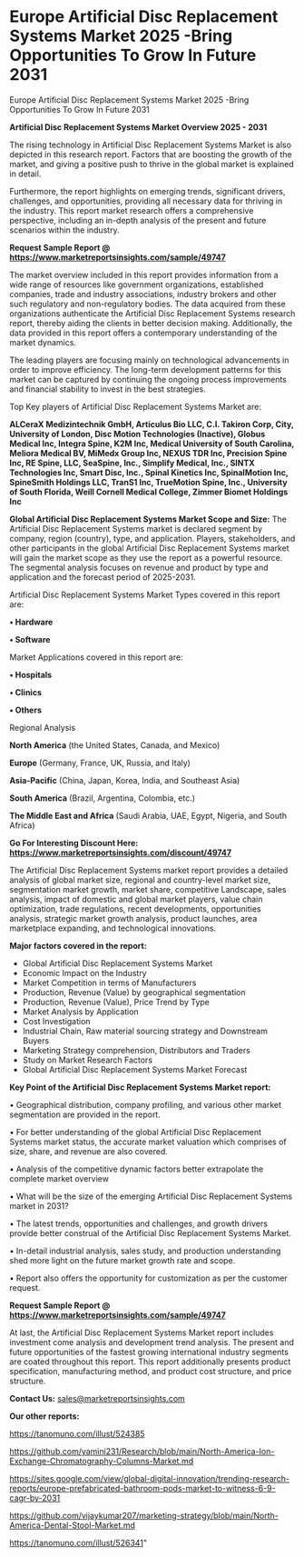 # Europe Artificial Disc Replacement Systems Market 2025 -Bring Opportunities To Grow In Future 2031
Europe Artificial Disc Replacement Systems Market 2025 -Bring Opportunities To Grow In Future 2031

<Strong> Artificial Disc Replacement Systems Market Overview 2025 - 2031</strong>

The rising technology in Artificial Disc Replacement Systems Market is also depicted in this research report. Factors that are boosting the growth of the market, and giving a positive push to thrive in the global market is explained in detail.

Furthermore, the report highlights on emerging trends, significant drivers, challenges, and opportunities, providing all necessary data for thriving in the industry. This report market research offers a comprehensive perspective, including an in-depth analysis of the present and future scenarios within the industry.

<strong>Request Sample Report @ <a href=https://www.marketreportsinsights.com/sample/49747>https://www.marketreportsinsights.com/sample/49747</a></strong>

The market overview included in this report provides information from a wide range of resources like government organizations, established companies, trade and industry associations, industry brokers and other such regulatory and non-regulatory bodies. The data acquired from these organizations authenticate the Artificial Disc Replacement Systems research report, thereby aiding the clients in better decision making. Additionally, the data provided in this report offers a contemporary understanding of the market dynamics.

The leading players are focusing mainly on technological advancements in order to improve efficiency. The long-term development patterns for this market can be captured by continuing the ongoing process improvements and financial stability to invest in the best strategies.

Top Key players of Artificial Disc Replacement Systems Market are:

<strong>ALCeraX Medizintechnik GmbH, Articulus Bio LLC, C.I. Takiron Corp, City, University of London, Disc Motion Technologies (Inactive), Globus Medical Inc, Integra Spine, K2M Inc, Medical University of South Carolina, Meliora Medical BV, MiMedx Group Inc, NEXUS TDR Inc, Precision Spine Inc, RE Spine, LLC, SeaSpine, Inc., Simplify Medical, Inc., SINTX Technologies Inc, Smart Disc, Inc., Spinal Kinetics Inc, SpinalMotion Inc, SpineSmith Holdings LLC, TranS1 Inc, TrueMotion Spine, Inc., University of South Florida, Weill Cornell Medical College, Zimmer Biomet Holdings Inc</strong>

<strong><b>Global Artificial Disc Replacement Systems Market Scope and Size:</b></strong>
The Artificial Disc Replacement Systems market is declared segment by company, region (country), type, and application. Players, stakeholders, and other participants in the global Artificial Disc Replacement Systems market will gain the market scope as they use the report as a powerful resource. The segmental analysis focuses on revenue and product by type and application and the forecast period of 2025-2031.

Artificial Disc Replacement Systems Market Types covered in this report are:

<strong>•  Hardware

•  Software</strong>

Market Applications covered in this report are:

<strong>•  Hospitals

•  Clinics

•  Others</strong> 

Regional Analysis

<strong>North America</strong> (the United States, Canada, and Mexico)

<strong>Europe</strong> (Germany, France, UK, Russia, and Italy)

<strong>Asia-Pacific</strong> (China, Japan, Korea, India, and Southeast Asia)

<strong>South America</strong> (Brazil, Argentina, Colombia, etc.)

<strong>The Middle East and Africa</strong> (Saudi Arabia, UAE, Egypt, Nigeria, and South Africa)

<strong>Go For Interesting Discount Here: <a href=https://www.marketreportsinsights.com/discount/49747>https://www.marketreportsinsights.com/discount/49747</a></strong>

The Artificial Disc Replacement Systems market report provides a detailed analysis of global market size, regional and country-level market size, segmentation market growth, market share, competitive Landscape, sales analysis, impact of domestic and global market players, value chain optimization, trade regulations, recent developments, opportunities analysis, strategic market growth analysis, product launches, area marketplace expanding, and technological innovations.

<strong><b>Major factors covered in the report:</b></strong>
<ul>
  <li>Global Artificial Disc Replacement Systems Market </li>
  <li>Economic Impact on the Industry</li>
  <li>Market Competition in terms of Manufacturers</li>
  <li>Production, Revenue (Value) by geographical segmentation</li>
  <li>Production, Revenue (Value), Price Trend by Type</li>
  <li>Market Analysis by Application</li>
  <li>Cost Investigation</li>
  <li>Industrial Chain, Raw material sourcing strategy and Downstream Buyers</li>
  <li>Marketing Strategy comprehension, Distributors and Traders</li>
  <li>Study on Market Research Factors</li>
  <li>Global Artificial Disc Replacement Systems Market Forecast</li>
</ul>

<strong><b>Key Point of the Artificial Disc Replacement Systems Market report:</b></strong>

• Geographical distribution, company profiling, and various other market segmentation are provided in the report.

• For better understanding of the global Artificial Disc Replacement Systems market status, the accurate market valuation which comprises of size, share, and revenue are also covered.

• Analysis of the competitive dynamic factors better extrapolate the complete market overview

• What will be the size of the emerging Artificial Disc Replacement Systems market in 2031?

• The latest trends, opportunities and challenges, and growth drivers provide better construal of the Artificial Disc Replacement Systems Market.

• In-detail industrial analysis, sales study, and production understanding shed more light on the future market growth rate and scope.

• Report also offers the opportunity for customization as per the customer request.

<strong>Request Sample Report @ <a href=https://www.marketreportsinsights.com/sample/49747>https://www.marketreportsinsights.com/sample/49747</a></strong>

At last, the Artificial Disc Replacement Systems Market report includes investment come analysis and development trend analysis. The present and future opportunities of the fastest growing international industry segments are coated throughout this report. This report additionally presents product specification, manufacturing method, and product cost structure, and price structure.

<strong>Contact Us:</strong>
sales@marketreportsinsights.com

<strong>Our other reports:</strong>

<a href=https://tanomuno.com/illust/524385>https://tanomuno.com/illust/524385</a>

<a href=https://github.com/yamini231/Research/blob/main/North-America-Ion-Exchange-Chromatography-Columns-Market.md>https://github.com/yamini231/Research/blob/main/North-America-Ion-Exchange-Chromatography-Columns-Market.md</a>

<a href=https://sites.google.com/view/global-digital-innovation/trending-research-reports/europe-prefabricated-bathroom-pods-market-to-witness-6-9-cagr-by-2031>https://sites.google.com/view/global-digital-innovation/trending-research-reports/europe-prefabricated-bathroom-pods-market-to-witness-6-9-cagr-by-2031</a>

<a href=https://github.com/vijaykumar207/marketing-strategy/blob/main/North-America-Dental-Stool-Market.md>https://github.com/vijaykumar207/marketing-strategy/blob/main/North-America-Dental-Stool-Market.md</a>

<a href=https://tanomuno.com/illust/526341>https://tanomuno.com/illust/526341</a>"
